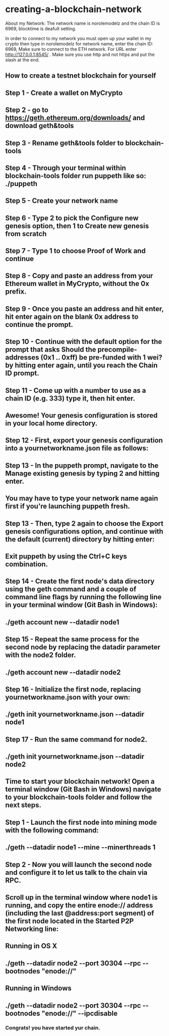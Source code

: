 # creating-a-blockchain-network

About my Network: The network name is norolemodelz and the chain ID is 6969, blocktime is deafult setting.

In order to connect to my network you must open up your wallet in my crypto then type in norolemodelz for network name, enter the chain ID: 6969, Make sure to connect to the ETH network. For URL enter http://127.0.0.1:8545/ . Make sure you use http and not https and put the slash at the end.





## How to create a testnet blockchain for yourself

## Step 1 - Create a wallet on MyCrypto

## Step 2 - go to https://geth.ethereum.org/downloads/ and download geth&tools

## Step 3 - Rename geth&tools folder to blockchain-tools

## Step 4 - Through your terminal within blockchain-tools folder run puppeth like so: ./puppeth

## Step 5 - Create your network name

## Step 6 - Type 2 to pick the Configure new genesis option, then 1 to Create new genesis from scratch

## Step 7 - Type 1 to choose Proof of Work and continue

## Step 8 - Copy and paste an address from your Ethereum wallet in MyCrypto, without the 0x prefix.

## Step 9 - Once you paste an address and hit enter, hit enter again on the blank 0x address to continue the prompt.

## Step 10 - Continue with the default option for the prompt that asks Should the precompile-addresses (0x1 .. 0xff) be pre-funded with 1 wei? by hitting enter again, until you reach the Chain ID prompt.

## Step 11 - Come up with a number to use as a chain ID (e.g. 333) type it, then hit enter.

## Awesome! Your genesis configuration is stored in your local home directory.


## Step 12 - First, export your genesis configuration into a yournetworkname.json file as follows:

## Step 13 - In the puppeth prompt, navigate to the Manage existing genesis by typing 2 and hitting enter.

## You may have to type your network name again first if you're launching puppeth fresh.

## Step 13 - Then, type 2 again to choose the Export genesis configurations option, and continue with the default (current) directory by hitting enter:

## Exit puppeth by using the Ctrl+C keys combination.



## Step 14 - Create the first node's data directory using the geth command and a couple of command line flags by running the following line in your terminal window (Git Bash in Windows):

## ./geth account new --datadir node1

## Step 15 - Repeat the same process for the second node by replacing the datadir parameter with the node2 folder.

## ./geth account new --datadir node2


## Step 16 - Initialize the first node, replacing yournetworkname.json with your own:

## ./geth init yournetworkname.json --datadir node1

## Step 17 - Run the same command for node2.

## ./geth init yournetworkname.json --datadir node2


## Time to start your blockchain network! Open a terminal window (Git Bash in Windows) navigate to your blockchain-tools folder and follow the next steps.

## Step 1 - Launch the first node into mining mode with the following command:

## ./geth --datadir node1 --mine --minerthreads 1

## Step 2 - Now you will launch the second node and configure it to let us talk to the chain via RPC.

## Scroll up in the terminal window where node1 is running, and copy the entire enode:// address (including the last @address:port segment) of the first node located in the Started P2P Networking line:

## Running in OS X 
## ./geth --datadir node2 --port 30304 --rpc --bootnodes "enode://<replace with node1 enode address>"

## Running in Windows
## ./geth --datadir node2 --port 30304 --rpc --bootnodes "enode://<replace with node1 enode address>" --ipcdisable

### Congrats! you have started yur chain.